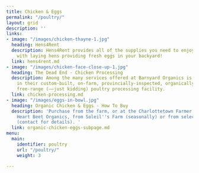 ```yaml
---
title: Chicken & Eggs
permalink: "/poultry/"
layout: grid
description: ''
links:
- image: "/images/chicken-thayne-1.jpg"
  heading: Hens4Rent
  description: Hens4Rent provides all of the supplies you need to enjoy a summer life
    with laying hens providing fresh eggs in your backyard!
  link: hens4rent.md
- image: "/images/chicken-face-close-up-1.jpg"
  heading: The Dead End - Chicken Processing
  description: Among the many services offered at Barnyard Organics is poultry processing
    in their custom-built, on-farm, provincially-inspected, organically approved,
    free-range (––just kidding) poultry processing facility.
  link: chicken-processing.md
- image: "/images/eggs-in-bowl.jpg"
  heading: Organic Chicken & Eggs - How To Buy
  description: 'Purchase from the farm, or at the Charlottetown Farmer''s Market via
    Heart Beet Organics, from Soleil''s Farm (seasonally) or from select retailers
    (contact for details). '
  link: organic-chicken-eggs-subpage.md
menu:
  main:
    identifier: poultry
    url: "/poultry/"
    weight: 3

---
```

